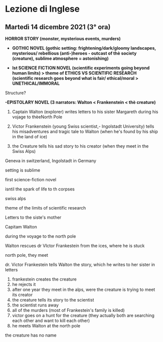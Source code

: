 # Lezione di Inglese
##  Martedì 14 dicembre 2021 (3° ora)

**HORROR STORY (monster, mysterious events, murders)**

-   **GOTHIC NOVEL (gothic setting: frightening/dark/gloomy landscapes, mysterious/ rebellious (anti-)heroes - outcast of thè society (creature), sublime atmosphere = astonishing)**
    
-   **lst SCIENCE FICTION NOVEL (scientific experiments going beyond human limits) > theme of ETHICS VS SCIENTIFIC RESEARCH (scientific research goes beyond what is fair/ ethical/moral > UNETHICAL/IMMORAL**
    

Structure?

**-EPISTOLARY NOVEL (3 narrators: Walton < Frankenstein < thè creature)**

1.  Captain Walton (explorer) writes letters to his sister Margareth during his vojage to thèeNorth Pole
    
2.  Victor Frankenstein (young Swiss scientist,- Ingolstadt University) tells his misadventures and tragic tale to Walton (when he's found by his ship in the land of ice)
    
3.  the Creature tells his sad story to his creator (when they meet in the Swiss Alps)

Geneva in switzerland, Ingolstadt in Germany

setting is sublime

first science-fiction novel

isntil the spark of life to th corpses

swiss alps

theme of the limits of scientific research


Letters to the siste's mother 

Capitam Walton

during the voyage to the north pole

Walton rescues dr VIctor Frankestein from the ices, where he is stuck

north pole, they meet

dr. Victor Frankestein tells Walton the story, which he writes to her sister in letters

1. frankestein creates the creature
2. he rejects it
3. after one year they meet in the alps, were the creature is trying to meet its  creator
4. the creature tells its story to the scientist
5. the scientist runs away
6. all of the murders  (most of Frankestein's family is killed)
7. victor goes on a hunt for the creature (they actually both are searching each other and want to kill each other)
8. he meets Walton at the north pole


the creature has no name
<!--stackedit_data:
eyJoaXN0b3J5IjpbLTE5NDc5NjQwMTksMjE0MzgwODEzNiwxOT
Y3MzczNDMzLC0xOTc1NTU0Njg2LDY1MTY3MzgzNiwtMTAyNjQ3
NTgyNV19
-->